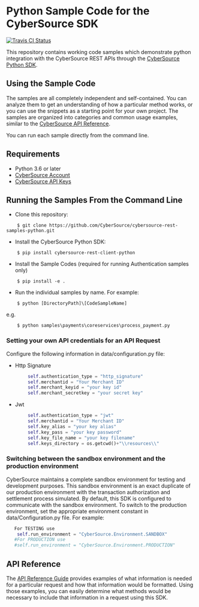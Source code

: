 # Python Sample Code for the CyberSource SDK
[![Travis CI Status](https://travis-ci.org/CyberSource/cybersource-rest-samples-python.svg?branch=master)](https://travis-ci.org/CyberSource/cybersource-rest-samples-python)

This repository contains working code samples which demonstrate python integration with the CyberSource REST APIs through the [CyberSource Python SDK](https://github.com/CyberSource/cybersource-rest-client-python).


## Using the Sample Code

The samples are all completely independent and self-contained. You can analyze them to get an understanding of how a particular method works, or you can use the snippets as a starting point for your own project.  The samples are organized into categories and common usage examples, similar to the [CyberSource API Reference](http://developer.cybersource.com/api/reference).

You can run each sample directly from the command line.

## Requirements
* Python 3.6 or later
* [CyberSource Account](https://developer.cybersource.com/api/developer-guides/dita-gettingstarted/registration.html)
* [CyberSource API Keys](https://developer.cybersource.com/api/developer-guides/dita-gettingstarted/registration/createCertSharedKey.html)


## Running the Samples From the Command Line
* Clone this repository:
```
    $ git clone https://github.com/CyberSource/cybersource-rest-samples-python.git
```
* Install the CyberSource Python SDK:
```
    $ pip install cybersource-rest-client-python
```  
* Install the Sample Codes (required for running Authentication samples only)
```
	$ pip install -e .
```
* Run the individual samples by name. For example:
```
    $ python [DirectoryPath]\[CodeSampleName]
```
e.g.
```
    $ python samples\payments\coreservices\process_payment.py
```

### Setting your own API credentials for an API Request

Configure the following information in data/configuration.py file:
  
  * Http Signature

```python
        self.authentication_type = "http_signature"
        self.merchantid = "Your Merchant ID"
        self.merchant_keyid = "your key id"
        self.merchant_secretkey = "your secret key"
```
  * Jwt

```python
        self.authentication_type = "jwt"
        self.merchantid = "Your Merchant ID"
        self.key_alias = "your key alias"
        self.key_pass = "your key password"
        self.key_file_name = "your key filename"
        self.keys_directory = os.getcwd()+"\\resources\\"
```

### Switching between the sandbox environment and the production environment
CyberSource maintains a complete sandbox environment for testing and development purposes. This sandbox environment is an exact
duplicate of our production environment with the transaction authorization and settlement process simulated. By default, this SDK is 
configured to communicate with the sandbox environment. To switch to the production environment, set the appropriate environment 
constant in data/Configuration.py file.  For example:

```python
   For TESTING use
    self.run_environment = "CyberSource.Environment.SANDBOX"
   #For PRODUCTION use
   #self.run_environment = "CyberSource.Environment.PRODUCTION"
```

## API Reference

The [API Reference Guide](https://developer.cybersource.com/api/reference/api-reference.html) provides examples of what information is needed for a particular request and how that information would be formatted. Using those examples, you can easily determine what methods would be necessary to include that information in a request
using this SDK.

